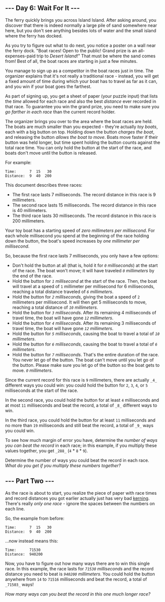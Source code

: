 ﻿## --- Day 6: Wait For It ---

The ferry quickly brings you across Island Island. After asking around, you discover that there is indeed normally a large pile of sand somewhere near here, but you don't see anything besides lots of water and the small island where the ferry has docked.

As you try to figure out what to do next, you notice a poster on a wall near the ferry dock. "Boat races! Open to the public! Grand prize is an all-expenses-paid trip to  _Desert Island_!" That must be where the sand comes from! Best of all, the boat races are starting in just a few minutes.

You manage to sign up as a competitor in the boat races just in time. The organizer explains that it's not really a traditional race - instead, you will get a fixed amount of time during which your boat has to travel as far as it can, and you win if your boat goes the farthest.

As part of signing up, you get a sheet of paper (your puzzle input) that lists the  _time_  allowed for each race and also the best  _distance_  ever recorded in that race. To guarantee you win the grand prize, you need to make sure you  _go farther in each race_  than the current record holder.

The organizer brings you over to the area where the boat races are held. The boats are much smaller than you expected - they're actually  _toy boats_, each with a big button on top. Holding down the button  _charges the boat_, and releasing the button  _allows the boat to move_. Boats move faster if their button was held longer, but time spent holding the button counts against the total race time. You can only hold the button at the start of the race, and boats don't move until the button is released.

For example:

```
Time:      7  15   30
Distance:  9  40  200

```

This document describes three races:

-   The first race lasts 7 milliseconds. The record distance in this race is 9 millimeters.
-   The second race lasts 15 milliseconds. The record distance in this race is 40 millimeters.
-   The third race lasts 30 milliseconds. The record distance in this race is 200 millimeters.

Your toy boat has a starting speed of  _zero millimeters per millisecond_. For each whole millisecond you spend at the beginning of the race holding down the button, the boat's speed increases by  _one millimeter per millisecond_.

So, because the first race lasts 7 milliseconds, you only have a few options:

-   Don't hold the button at all (that is, hold it for  _`0`  milliseconds_) at the start of the race. The boat won't move; it will have traveled  _`0`  millimeters_  by the end of the race.
-   Hold the button for  _`1`  millisecond_  at the start of the race. Then, the boat will travel at a speed of  `1`  millimeter per millisecond for 6 milliseconds, reaching a total distance traveled of  _`6`  millimeters_.
-   Hold the button for  _`2`  milliseconds_, giving the boat a speed of  `2`  millimeters per millisecond. It will then get 5 milliseconds to move, reaching a total distance of  _`10`  millimeters_.
-   Hold the button for  _`3`  milliseconds_. After its remaining 4 milliseconds of travel time, the boat will have gone  _`12`  millimeters_.
-   Hold the button for  _`4`  milliseconds_. After its remaining 3 milliseconds of travel time, the boat will have gone  _`12`  millimeters_.
-   Hold the button for  _`5`  milliseconds_, causing the boat to travel a total of  _`10`  millimeters_.
-   Hold the button for  _`6`  milliseconds_, causing the boat to travel a total of  _`6`  millimeters_.
-   Hold the button for  _`7`  milliseconds_. That's the entire duration of the race. You never let go of the button. The boat can't move until you let go of the button. Please make sure you let go of the button so the boat gets to move.  _`0`  millimeters_.

Since the current record for this race is  `9`  millimeters, there are actually  `_4_`  different ways you could win: you could hold the button for  `2`,  `3`,  `4`, or  `5`  milliseconds at the start of the race.

In the second race, you could hold the button for at least  `4`  milliseconds and at most  `11`  milliseconds and beat the record, a total of  `_8_`  different ways to win.

In the third race, you could hold the button for at least  `11`  milliseconds and no more than  `19`  milliseconds and still beat the record, a total of  `_9_`  ways you could win.

To see how much margin of error you have, determine the  _number of ways you can beat the record_  in each race; in this example, if you multiply these values together, you get  `_288_`  (`4`  *  `8`  *  `9`).

Determine the number of ways you could beat the record in each race.  _What do you get if you multiply these numbers together?_

## --- Part Two ---

As the race is about to start, you realize the piece of paper with race times and record distances you got earlier actually just has  very bad  [kerning](https://en.wikipedia.org/wiki/Kerning). There's really  _only one race_  - ignore the spaces between the numbers on each line.

So, the example from before:

```
Time:      7  15   30
Distance:  9  40  200

```

...now instead means this:

```
Time:      71530
Distance:  940200

```

Now, you have to figure out how many ways there are to win this single race. In this example, the race lasts for  _`71530`  milliseconds_  and the record distance you need to beat is  _`940200`  millimeters_. You could hold the button anywhere from  `14`  to  `71516`  milliseconds and beat the record, a total of  `_71503_`  ways!

_How many ways can you beat the record in this one much longer race?_
